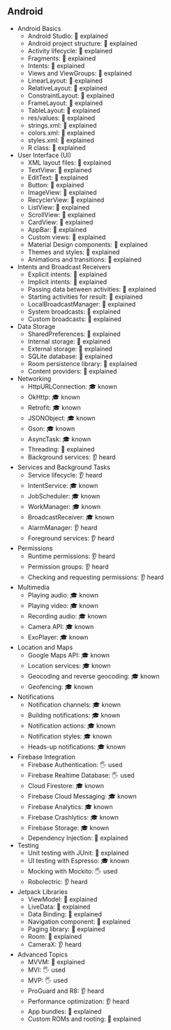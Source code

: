 ## Android
- Android Basics
  - Android Studio: 🙋 explained
  - Android project structure: 🙋 explained
  - Activity lifecycle: 🙋 explained
  - Fragments: 🙋 explained
  - Intents: 🙋 explained
  - Views and ViewGroups: 🙋 explained
  - LinearLayout: 🙋 explained
  - RelativeLayout: 🙋 explained
  - ConstraintLayout: 🙋 explained
  - FrameLayout: 🙋 explained
  - TableLayout: 🙋 explained
  - res/values: 🙋 explained
  - strings.xml: 🙋 explained
  - colors.xml: 🙋 explained
  - styles.xml: 🙋 explained
  - R class: 🙋 explained
- User Interface (UI)
  - XML layout files: 🙋 explained
  - TextView: 🙋 explained
  - EditText: 🙋 explained
  - Button: 🙋 explained
  - ImageView: 🙋 explained
  - RecyclerView: 🙋 explained
  - ListView: 🙋 explained
  - ScrollView: 🙋 explained
  - CardView: 🙋 explained
  - AppBar: 🙋 explained
  - Custom views: 🙋 explained
  - Material Design components: 🙋 explained
  - Themes and styles: 🙋 explained
  - Animations and transitions: 🙋 explained
- Intents and Broadcast Receivers
  - Explicit intents: 🙋 explained
  - Implicit intents: 🙋 explained
  - Passing data between activities: 🙋 explained
  - Starting activities for result: 🙋 explained
  - LocalBroadcastManager: 🙋 explained
  - System broadcasts: 🙋 explained
  - Custom broadcasts: 🙋 explained
- Data Storage
  - SharedPreferences: 🙋 explained
  - Internal storage: 🙋 explained
  - External storage: 🙋 explained
  - SQLite database: 🙋 explained
  - Room persistence library: 🙋 explained
  - Content providers: 🙋 explained
- Networking
  - HttpURLConnection: 🎓 known
  - OkHttp: 🎓 known
  - Retrofit: 🎓 known
  - JSONObject: 🎓 known
  - Gson: 🎓 known
  - AsyncTask: 🎓 known
  - Threading: 🙋 explained
  - Background services: 👂 heard
- Services and Background Tasks
  - Service lifecycle: 👂 heard
  - IntentService: 🎓 known
  - JobScheduler: 🎓 known
  - WorkManager: 🎓 known
  - BroadcastReceiver: 🎓 known
  - AlarmManager: 👂 heard
  - Foreground services: 👂 heard
- Permissions
  - Runtime permissions: 👂 heard
  - Permission groups: 👂 heard
  - Checking and requesting permissions: 👂 heard
- Multimedia
  - Playing audio: 🎓 known
  - Playing video: 🎓 known
  - Recording audio: 🎓 known
  - Camera API: 🎓 known
  - ExoPlayer: 🎓 known
- Location and Maps
  - Google Maps API: 🎓 known
  - Location services: 🎓 known
  - Geocoding and reverse geocoding: 🎓 known
  - Geofencing: 🎓 known
- Notifications
  - Notification channels: 🎓 known
  - Building notifications: 🎓 known
  - Notification actions: 🎓 known
  - Notification styles: 🎓 known
  - Heads-up notifications: 🎓 known
- Firebase Integration
  - Firebase Authentication: 🖐️ used
  - Firebase Realtime Database: 🖐️ used
  - Cloud Firestore: 🎓 known
  - Firebase Cloud Messaging: 🎓 known
  - Firebase Analytics: 🎓 known
  - Firebase Crashlytics: 🎓 known
  - Firebase Storage: 🎓 known
  - Dependency Injection: 🙋 explained
- Testing
  - Unit testing with JUnit: 🙋 explained
  - UI testing with Espresso: 🎓 known
  - Mocking with Mockito: 🖐️ used
  - Robolectric: 👂 heard
- Jetpack Libraries
  - ViewModel: 🙋 explained
  - LiveData: 🙋 explained
  - Data Binding: 🙋 explained
  - Navigation component: 🙋 explained
  - Paging library: 🙋 explained
  - Room: 🙋 explained
  - CameraX: 👂 heard
- Advanced Topics
  - MVVM: 🙋 explained
  - MVI: 🖐️ used
  - MVP: 🖐️ used
  - ProGuard and R8: 👂 heard
  - Performance optimization: 👂 heard
  - App bundles: 🙋 explained
  - Custom ROMs and rooting: 🙋 explained
